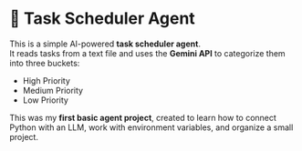 # 🧠 Task Scheduler Agent

This is a simple AI-powered **task scheduler agent**.  
It reads tasks from a text file and uses the **Gemini API** to categorize them into three buckets:  
- High Priority  
- Medium Priority  
- Low Priority  

This was my **first basic agent project**, created to learn how to connect Python with an LLM, work with environment variables, and organize a small project.  
